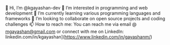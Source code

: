 👋 Hi, I’m @kgayashan-dev
👀 I’m interested in programming and web development
🌱 I’m currently learning various programming languages and frameworks
💞️ I’m looking to collaborate on open source projects and coding challenges
📫 How to reach me: You can reach me via email @ mgayashan@gmail.com or connect with me on LinkedIn: linkedin.com/in/kgayashan](https://www.linkedin.com/in/gayashanm/)


<!---
kgayashan-dev/kgayashan-dev is a ✨ special ✨ repository because its `README.md` (this file) appears on your GitHub profile.
You can click the Preview link to take a look at your changes.
--->

